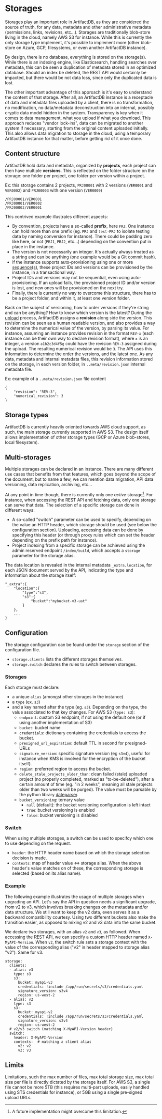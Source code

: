 # Storages

Storages play an important role in ArtifactDB, as they are considered the source of truth, for any data, metadata and
other administrative metadata (permissions, links, revisions, etc...). Storages are traditionally blob-store living in
the cloud, namely AWS S3 for instance. While this is currently the only storage type implement, it's possible to
implement more (other blob-store on Azure, GCP, filesystems, or even another ArtifactDB instance).

By design, there is no database, everything is stored on the storage(s). While there is an indexing engine, like
Elasticsearch, handling searches over metadata, this can be seen a duplication of metadata stored in an optimized
database. Should an index be deleted, the REST API would certainly be impacted, but there would be not data loss, since
only the duplicated data is lost.

The other important advantage of this approach is it's easy to understand the content of that storage. After all, an
ArtifactDB instance is a receptacle of data and metadata files uploaded by a client, there is no transformation, no
modification, no data/metadata deconstruction into an internal, possibly cryptic data model hidden in the system.
Transparency is key when it comes to data management, what you upload if what you download. This approach reduces
"vendor lock-ins", data can be migrated to another system if necessary, starting from the original content uploaded
initially. This also allows data migration to storage in the cloud, using a temporary ArtifactDB instance for that
matter, before getting rid of it once done.

## Content structure

ArtifactDB hold data and metadata, organized by **projects**, each project can then have multiple **versions**. This is
reflected on the folder structure on the storage: one folder per project, one folder per version within a project. 

Ex: this storage contains 2 projects, `PRJ00001` with 2 versions (`VER0001` and `VER0002`) and `PRJ00003` with one
version (`VER0009`)
```
/PRJ00001/VER0001
/PRJ00001/VER0002
/PRJ00002/VER0001
```

This contrived example illustrates different aspects:

- By convention, projects have a so-called **prefix**, here `PRJ`. One instance can hold more than one prefix (eg. `PRJ`
  and `test-PRJ` to isolate testing data by naming conversion for instance). There could be padding zero like here, or
  not (`PRJ1`, `PRJ2`, etc...) depending on the convention put in place in the instance.
- The version is not necessarily an integer. It's actually always treated as a string and can be anything (one example
  would be a Git commit hash).
- If the instance supports auto-provisioning using one or more [sequence(s)](sequence), these project IDs and versions
  can be provisioned by the instance, in a transactional way.
- Project IDs and versions may not be sequential, even using auto-provisioning. If an upload fails, the provisioned
  project ID and/or version is lost, and new ones will be provisioned on the next try.
- Finally, there is currently no way to overcome this structure, there has to be a project folder, and within it, at
  least one version folder.

Back on the subject of versioning, how to order versions if they're string and can be anything? How to know which
version is the latest? During the [upload](usage/upload) process, ArtifactDB assigns a **revision** along side the
version. This revision can be seen as a human readable version, and also provides a way to determine the numerical value
of the version, by parsing its value. For instance, assuming an instance provides revision in the format `REV-x` (each
instance can be their own way to declare revision format), where `x` is an integer, a version `a1b2c3d4f5g` could have
the revision `REV-3` assigned during the upload. The resulting numerical revision would be `3`. The API uses this
information to determine the order the versions, and the latest one. As any data, metadata and internal metadata files,
this revision information stored on the storage, in each version folder, in `..meta/revision.json` internal metadata file.

Ex: example of a `..meta/revision.json` file content
```
{
    "revision": "REV-3",
    "numerical_revision": 3
}
```

## Storage types

ArtifactDB is currently heavily oriented towards AWS cloud support, as such, the main storage currently supported in AWS
S3. The design itself allows implementation of other storage types (GCP or Azure blob-stores, local filesystem).


## Multi-storages

Multiple storages can be declared in an instance. There are many different use cases that benefits from that features,
which goes beyond the scope of the document, but to name a few, we can mention data migration, API data versioning, data
replication, archiving, etc...

At any point in time though, there is currently only one *active* storage[^1]. For instance, when accessing the REST API and
fetching data, only one storage can serve that data. The selection of a specific storage can done in different ways:

- A so-called "switch" parameter can be used to specify, depending on the value an HTTP header, which storage should be
  used (see below the configuration section). Uploading, accessing data can be done by specifying this header (or
  through proxy rules which can set the header depending on the prefix path for instance).
- Project indexing from a specific storage can be achieved using the admin reserved endpoint `/index/build`, which
  accepts a `storage` parameter for the storage alias.

The data location is revealed in the internal metadata `_extra.location`, for each JSON document served by the API,
indicating the type and information about the storage itself:
```
"_extra":{
    "location":{
        "type":"s3",
        "s3":{
            "bucket":"mybucket-v3-uat"
        }
    },
    ...
}
```

## Configuration

The storage configuration can be found under the `storage` section of the configuration file.

- `storage.clients` lists the different storages themselves.
- `storage.switch` declares the rules to switch between storages.

### Storages 

Each storage must declare:

- a unique `alias` (amongst other storages in the instance)
- a `type` (ex. `s3`)
- and a key named after the type (eg. `s3`). Depending on the type, the value associated to that key changes. For AWS S3
  (`type: s3`):
  - `endpoint`: custom S3 endpoint, if not using the default one (or if using another implementation of S3)
  - `bucket`: bucket name
  - `credentials`: dictionary containing the credentials to access the bucket.
  - `presigned_url_expiration`: default TTL in second for presigned-URLs
  - `signature_version`: specific signature version (eg `s3v4`), useful for instance when KMS is involved for the
    encryption of the bucket itself).
  - `region`: preferred region to access the bucket.
  - `delete_stale_projects_older_than`: clean failed (stale) uploaded project (no properly completed, marked as
    "to-be-deleted"), after a certain amount of time (eg. "in 2 weeks", meaning all stale projects older than two weeks
    will be purged). The value must be parsable by the python library
    [dateparser](https://dateparser.readthedocs.io/en/latest/).
  - `bucket_versioning`: ternary value
    - `null` (default): the bucket versioning configuration is left intact
    - `true`: bucket versioning is enabled
    - `false`: bucket versioning is disabled

### Switch

When using multiple storages, a switch can be used to specifcy which one to use depending on the request.

- `header`: the HTTP header name based on which the storage selection decision is made.
- `contexts`: map of header value <=> storage alias. When the above header's value matches on of these, the
  corresponding storage is selected (based on its alias name).

### Example

The following example illustrates the usage of multiple storages when upgrading an API. Let's say the API in question
needs a significant upgrade, from v2 to v3, which involves breaking changes on the metadata and/or data structure. We
still want to keep the v2 data, even serves it as a backward compatibility courtesy. Using two different buckets also
make the transition easier, as opposed to mixing v2 and v3 data into the same bucket.

We declare two storages, with an alias `v2` and `v3`, as followed. When accessing the REST API, we can specify a custom
HTTP header named `X-MyAPI-Version`. When `v2`, the switch rule sets a storage context with the value of the
corresponding alias ("v2" in header mapped to storage alias "v2"). Same for v3.

```
storage:
  clients:
  - alias: v3
    type: s3
    s3: 
      bucket: myapi-v3
      credentials: !include /app/run/secrets/s3/credentials.yaml
      signature_version: s3v4
      region: us-west-2
  - alias: v2
    type: s3
    s3: 
      bucket: myapi-v2
      credentials: !include /app/run/secrets/s3/credentials.yaml
      signature_version: s3v4
      region: us-west-2
  # v2/v3 switch (matching X-MyAPI-Version header)
  switch:                                                                                                                                                                                                                                                                                                                                                                                                                                
    header: X-MyAPI-Version
    contexts:  # matching a client alias
      v2: v2
      v3: v3
```



## Limits

Limitations, such the max number of files, max total storage size, max total size per file is directly dictated by the
storage itself. For AWS S3, a single file cannot be more 5TB (this requires multi-part uploads, easily handled using STS
credentials for instance), or 5GB using a single pre-signed upload URLs.

[^1]: A future implementation might overcome this limitation.
